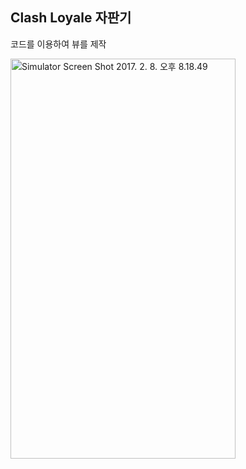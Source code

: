 ## Clash Loyale 자판기

코드를 이용하여 뷰를 제작

<a data-flickr-embed="true"  href="https://www.flickr.com/photos/151739610@N03/32657036441/in/datetaken/" title="Simulator Screen Shot 2017. 2. 8. 오후 8.18.49"><img src="https://c1.staticflickr.com/1/684/32657036441_e694ddaec1_z.jpg" width="360" height="640" alt="Simulator Screen Shot 2017. 2. 8. 오후 8.18.49"></a><script async src="//embedr.flickr.com/assets/client-code.js" charset="utf-8"></script>